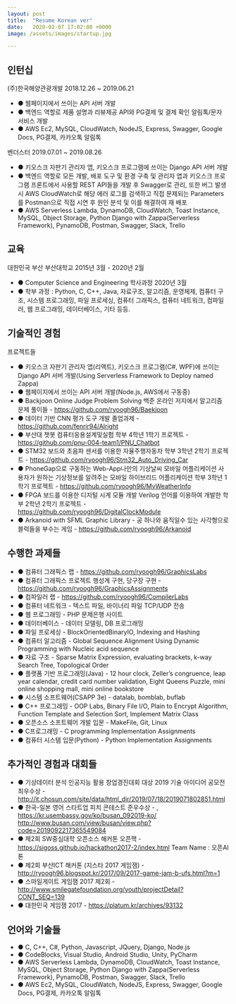 ```yaml
---
layout: post
title:  "Resume Korean ver"
date:   2020-02-07 17:02:00 +0000
image: /assets/images/startup.jpg

---
```


인턴십
-------------------------------------------------------------------------------------------------------------------------------------------------
(주)한국해양관광개발 2018.12.26 ~ 2019.06.21
-   ● 웹페이지에서 쓰이는 API 서버 개발
-	● 백엔드 역할로 제품 설명과 리뷰제공 API와 PG결제 및 결제 확인 알림톡/문자 서비스 개발
-	● AWS Ec2, MySQL, CloudWatch, NodeJS, Express, Swagger, Google Docs, PG결제, 카카오톡 알림톡


벤더스터	2019.07.01 ~ 2019.08.26
-   ● 키오스크 자판기 관리자 앱, 키오스크 프로그램에 쓰이는 Django API 서버 개발
-	● 백엔드 역할로 모든 개발, 배포 도구 및 환경 구축 및 관리자 앱과 키오스크 프로그램 프론트에서 사용할 REST API들을 개발 후 Swagger로 관리, 또한 버그 발생시 AWS CloudWatch로 해당 에러 로그를 검색하고 직접 문제되는 Parameters를 Postman으로 직접 시연 후 원인 분석 및 이를 해결하여 재 배포
-	● AWS Serverless Lambda, DynamoDB, CloudWatch,  Toast Instance, MySQL, Object Storage, Python Django with Zappa(Serverless Framework), PynamoDB,  Postman, Swagger, Slack, Trello


교육
-------------------------------------------------------------------------------------------------------------------------------------------------
대한민국 부산					부산대학교					2015년 3월 - 2020년 2월
-   ● Computer Science and Engineering 학사과정 2020년 3월
-   ● 학부 과정 : Python, C, C++, Java, 자료구조, 알고리즘, 운영체제, 컴퓨터 구조, 시스템 프로그래밍, 파일 프로세싱, 컴퓨터 그래픽스, 컴퓨터 네트워크, 컴파일러, 웹 프로그래밍, 데이터베이스, 기타 등등.

기술적인 경험
-------------------------------------------------------------------------------------------------------------------------------------------------
프로젝트들
-   ● 키오스크 자판기 관리자 앱(리액트), 키오스크 프로그램(C#, WPF)에 쓰이는 Django API 서버 개발(Using Serverless Framework to Deploy named Zappa)
-   ● 웹페이지에서 쓰이는 API 서버 개발(Node.js, AWS에서 구동중)
-   ● Backjoon Online Judge Problem Solving 백준 온라인 저지에서 알고리즘 문제 풀이들 - https://github.com/ryoogh96/Baekjoon
-   ● 데이터 기반 CNN 평가 도구 개발 졸업과제 - https://github.com/fenrir94/Alright
-   ● 부산대 챗봇 컴퓨터응용설계및실험 학부 4학년 1학기 프로젝트 - https://github.com/pnu-004-team1/PNU_Chatbot
-   ● STM32 보드와 초음파 센서를 이용한 자율주행자동차 학부 3학년 2학기 프로젝트 - https://github.com/ryoogh96/Stm32_Auto_Driving_Car
-   ● PhoneGap으로 구동하는 Web-App나만의 기상날씨 모바일 어플리케이션 사용자가 원하는 기상정보를 알려주는 모바일 하이브리드 어플리케이션 학부 3학년 1학기 프로젝트 - https://github.com/ryoogh96/MyWeatherInfo
-   ● FPGA 보드를 이용한 디지털 시계 모듈 개발 Verilog 언어를 이용하여 개발한 학부 2학년 2학기 프로젝트 - https://github.com/ryoogh96/DigitalClockModule
-   ● Arkanoid with SFML Graphic Library - 공 하나와 움직일수 있는 사각형으로 블럭들을 부수는 게임 - https://github.com/ryoogh96/Arkanoid

수행한 과제들
-------------------------------------------------------------------------------------------------------------------------------------------------
-   ● 컴퓨터 그래픽스 랩 - https://github.com/ryoogh96/GraphicsLabs
-   ● 컴퓨터 그래픽스 프로젝트 행성계 구현, 당구장 구현 - https://github.com/ryoogh96/GraphicsAssignments
-   ● 컴파일러 랩 - https://github.com/ryoogh96/CompilerLabs
-   ● 컴퓨터 네트워크 - 텍스트 파일, 바이너리 파일 TCP/UDP 전송
-   ● 웹 프로그래밍 - PHP 문제은행 사이트
-   ● 데이터베이스 - 데이터 모델링, DB 프로그래밍
-   ● 파일 프로세싱 - BlockOrientedBinaryIO, Indexing and Hashing
-   ● 컴퓨터 알고리즘 - Global Sequence Alignment Using Dynamic Programming with Nucleic acid sequence
-   ● 자료 구조 - Sparse Matrix Expression, evaluating brackets, k-way Search Tree, Topological Order
-   ● 플랫폼 기반 프로그래밍(Java) - 12 hour clock, Zeller’s congruence, leap year calendar, credit card number validation, Eight Queens Puzzle, mini online shopping mall, mini online bookstore
-   ● 시스템 소프트웨어(CSAPP 3e) - datalab, bomblab, buflab	
-   ● C++ 프로그래밍 - OOP Labs, Binary File I/O, Plain to Encrypt Algorithm, Function Template and Selection Sort, Implement Matrix Class
-   ● 오픈소스 소프트웨어 개발 입문 - MakeFile, Git, Linux
-   ● C프로그래밍 - C programming Implementation Assignments
-   ● 컴퓨터 시스템 입문(Python) - Python Implementation Assignments

추가적인 경험과 대회들
-------------------------------------------------------------------------------------------------------------------------------------------------
-   ● 기상데이터 분석 인공지능 활용 창업경진대회 대상 2019 기술 아이디어 공모전 최우수상 - http://it.chosun.com/site/data/html_dir/2019/07/18/2019071802851.html
-   ● 한국-일본 영어 스타트업 피치 콘테스트 준우수상 - , https://kr.usembassy.gov/ko/busan_092019-ko/ http://www.busan.com/view/busan/view.php?code=2019092217365549084
-   ● 제2회 SW중심대학 오픈소스 해커톤 오픈핵 - https://sigoss.github.io/hackathon2017-2/index.html Team Name : 오픈AI톤
-   ● 제2회 부산ICT 해커톤 (지스타 2017 게임잼) - http://ryoogh96.blogspot.kr/2017/09/2017-game-jam-b-ufs.html?m=1
-   ● 스마일게이트 게임잼 2017 제2회 - http://www.smilegatefoundation.org/youth/projectDetail?CONT_SEQ=139 
-   ● 대한민국 게임잼 2017 - https://platum.kr/archives/93132

언어와 기술들
-------------------------------------------------------------------------------------------------------------------------------------------------
-   ● C, C++, C#, Python, Javascript, JQuery, Django, Node.js
-   ● CodeBlocks, Visual Studio, Android Studio, Unity, PyCharm
-   ● AWS Serverless Lambda, DynamoDB, CloudWatch,  Toast Instance, MySQL, Object Storage, Python Django with Zappa(Serverless Framework), PynamoDB, Postman, Swagger, Slack, Trello
-   ● AWS Ec2, MySQL, CloudWatch, NodeJS, Express, Swagger, Google Docs, PG결제, 카카오톡 알림톡